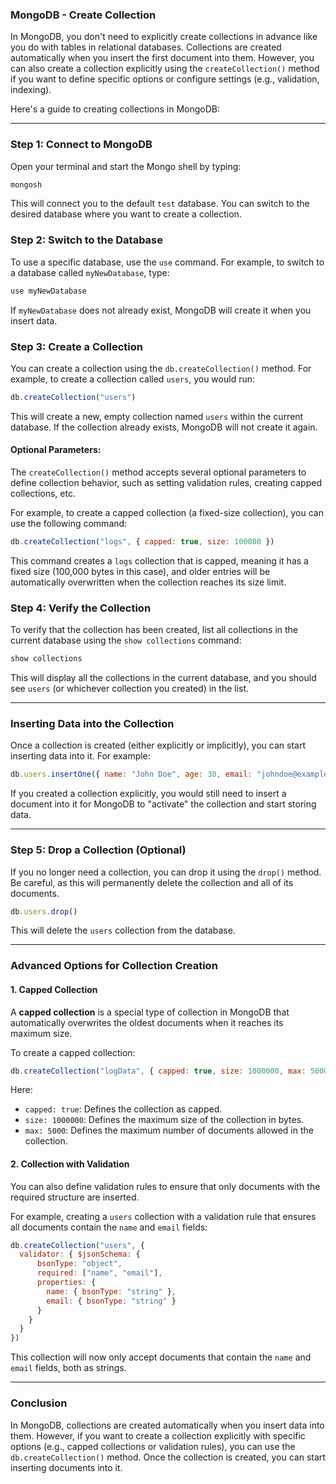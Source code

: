 ### **MongoDB - Create Collection**

In MongoDB, you don't need to explicitly create collections in advance like you do with tables in relational databases. Collections are created automatically when you insert the first document into them. However, you can also create a collection explicitly using the `createCollection()` method if you want to define specific options or configure settings (e.g., validation, indexing).

Here's a guide to creating collections in MongoDB:

---

### **Step 1: Connect to MongoDB**

Open your terminal and start the Mongo shell by typing:

```bash
mongosh
```

This will connect you to the default `test` database. You can switch to the desired database where you want to create a collection.

### **Step 2: Switch to the Database**

To use a specific database, use the `use` command. For example, to switch to a database called `myNewDatabase`, type:

```javascript
use myNewDatabase
```

If `myNewDatabase` does not already exist, MongoDB will create it when you insert data.

### **Step 3: Create a Collection**

You can create a collection using the `db.createCollection()` method. For example, to create a collection called `users`, you would run:

```javascript
db.createCollection("users")
```

This will create a new, empty collection named `users` within the current database. If the collection already exists, MongoDB will not create it again.

#### **Optional Parameters:**

The `createCollection()` method accepts several optional parameters to define collection behavior, such as setting validation rules, creating capped collections, etc.

For example, to create a capped collection (a fixed-size collection), you can use the following command:

```javascript
db.createCollection("logs", { capped: true, size: 100000 })
```

This command creates a `logs` collection that is capped, meaning it has a fixed size (100,000 bytes in this case), and older entries will be automatically overwritten when the collection reaches its size limit.

### **Step 4: Verify the Collection**

To verify that the collection has been created, list all collections in the current database using the `show collections` command:

```javascript
show collections
```

This will display all the collections in the current database, and you should see `users` (or whichever collection you created) in the list.

---

### **Inserting Data into the Collection**

Once a collection is created (either explicitly or implicitly), you can start inserting data into it. For example:

```javascript
db.users.insertOne({ name: "John Doe", age: 30, email: "johndoe@example.com" })
```

If you created a collection explicitly, you would still need to insert a document into it for MongoDB to "activate" the collection and start storing data.

---

### **Step 5: Drop a Collection (Optional)**

If you no longer need a collection, you can drop it using the `drop()` method. Be careful, as this will permanently delete the collection and all of its documents.

```javascript
db.users.drop()
```

This will delete the `users` collection from the database.

---

### **Advanced Options for Collection Creation**

#### **1. Capped Collection**
A **capped collection** is a special type of collection in MongoDB that automatically overwrites the oldest documents when it reaches its maximum size.

To create a capped collection:

```javascript
db.createCollection("logData", { capped: true, size: 1000000, max: 5000 })
```

Here:
- `capped: true`: Defines the collection as capped.
- `size: 1000000`: Defines the maximum size of the collection in bytes.
- `max: 5000`: Defines the maximum number of documents allowed in the collection.

#### **2. Collection with Validation**
You can also define validation rules to ensure that only documents with the required structure are inserted.

For example, creating a `users` collection with a validation rule that ensures all documents contain the `name` and `email` fields:

```javascript
db.createCollection("users", {
  validator: { $jsonSchema: {
      bsonType: "object",
      required: ["name", "email"],
      properties: {
        name: { bsonType: "string" },
        email: { bsonType: "string" }
      }
    }
  }
})
```

This collection will now only accept documents that contain the `name` and `email` fields, both as strings.

---

### **Conclusion**

In MongoDB, collections are created automatically when you insert data into them. However, if you want to create a collection explicitly with specific options (e.g., capped collections or validation rules), you can use the `db.createCollection()` method. Once the collection is created, you can start inserting documents into it.
